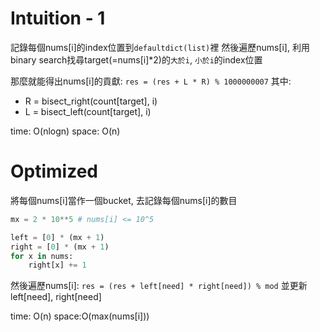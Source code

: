# Intuition - 1

記錄每個nums[i]的index位置到`defaultdict(list)`裡
然後遍歷nums[i], 利用binary search找尋target(=nums[i]*2)的`大於i`, `小於i`的index位置

那麼就能得出nums[i]的貢獻: `res = (res + L * R) % 1000000007` 其中:

- R = bisect_right(count[target], i)
- L = bisect_left(count[target], i)

time: O(nlogn)
space: O(n)

# Optimized

將每個nums[i]當作一個bucket, 去記錄每個nums[i]的數目


```py
mx = 2 * 10**5 # nums[i] <= 10^5

left = [0] * (mx + 1)
right = [0] * (mx + 1)
for x in nums:
    right[x] += 1
```

然後遍歷nums[i]: `res = (res + left[need] * right[need]) % mod`
並更新left[need], right[need]

time: O(n)
space:O(max(nums[i]))